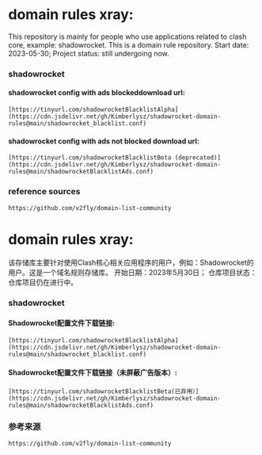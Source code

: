 # domain rules xray:
  This repository is mainly for people who use applications related to clash core, example: shadowrocket. This is a domain rule repository.
  Start date: 2023-05-30; 
  Project status: still undergoing now.

  ### shadowrocket
  #### shadowrocket config with ads blockeddownload url: 
    [https://tinyurl.com/shadowrocketBlacklistAlpha](https://cdn.jsdelivr.net/gh/Kimberlysz/shadowrocket-domain-rules@main/shadowrocket_blacklist.conf)

  #### shadowrocket config with ads not blocked download url: 
    [https://tinyurl.com/shadowrocketBlacklistBeta (deprecated)](https://cdn.jsdelivr.net/gh/Kimberlysz/shadowrocket-domain-rules@main/shadowrocketBlacklistAds.conf)

  ### reference sources
    https://github.com/v2fly/domain-list-community


# domain rules xray:
  该存储库主要针对使用Clash核心相关应用程序的用户，例如：Shadowrocket的用户。这是一个域名规则存储库。
  开始日期：2023年5月30日；
  仓库项目状态：仓库项目仍在进行中。

  ### shadowrocket
  #### Shadowrocket配置文件下载链接:
    [https://tinyurl.com/shadowrocketBlacklistAlpha](https://cdn.jsdelivr.net/gh/Kimberlysz/shadowrocket-domain-rules@main/shadowrocket_blacklist.conf)

  #### Shadowrocket配置文件下载链接（未屏蔽广告版本）: 
    [https://tinyurl.com/shadowrocketBlacklistBeta(已弃用）](https://cdn.jsdelivr.net/gh/Kimberlysz/shadowrocket-domain-rules@main/shadowrocketBlacklistAds.conf)

  ### 参考来源
    https://github.com/v2fly/domain-list-community
